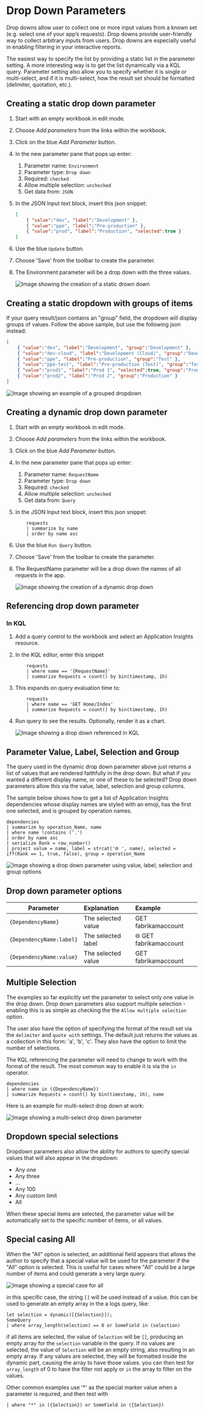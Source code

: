 # Drop Down Parameters

Drop downs allow user to collect one or more input values from a known set (e.g. select one of your app’s requests). Drop downs provide user-friendly way to collect arbitrary inputs from users. Drop downs are especially useful in enabling filtering in your interactive reports. 

The easiest way to specify the list by providing a static list in the parameter setting. A more interesting way is to get the list dynamically via a KQL query. Parameter setting also allow you to specify whether it is single or multi-select, and if it is multi-select, how the result set should be formatted (delimiter, quotation, etc.).

## Creating a static drop down parameter
1. Start with an empty workbook in edit mode.
2. Choose _Add parameters_ from the links within the workbook.
3. Click on the blue _Add Parameter_ button.
4. In the new parameter pane that pops up enter:
    1. Parameter name: `Environment`
    2. Parameter type: `Drop down`
    3. Required: `checked`
    4. Allow multiple selection: `unchecked`
    5. Get data from: `JSON`
5. In the JSON Input text block, insert this json snippet:
    ```json
    [
        { "value":"dev", "label":"Development" },
        { "value":"ppe", "label":"Pre-production" },
        { "value":"prod", "label":"Production", "selected":true }
    ]
    ```
6. Use the blue `Update` button.
7. Choose 'Save' from the toolbar to create the parameter.
8. The Environment parameter will be a drop down with the three values.

   ![Image showing the creation of a static drown down](../Images/Parameters-Dropdown-Create.png)

## Creating a static dropdown with groups of items
If your query result/json contains an "group" field, the dropdown will display groups of values. Follow the above sample, but use the following json instead:
```json
[
    { "value":"dev", "label":"Development", "group":"Development" },
    { "value":"dev-cloud", "label":"Development (Cloud)", "group":"Development" },
    { "value":"ppe", "label":"Pre-production", "group":"Test" },
    { "value":"ppe-test", "label":"Pre-production (Test)", "group":"Test" },
    { "value":"prod1", "label":"Prod 1", "selected":true, "group":"Production" },
    { "value":"prod2", "label":"Prod 2", "group":"Production" }
]
```
![Image showing an example of a grouped dropdown](../Images/Grouped-DropDown.png)


## Creating a dynamic drop down parameter
1. Start with an empty workbook in edit mode.
2. Choose _Add parameters_ from the links within the workbook.
3. Click on the blue _Add Parameter_ button.
4. In the new parameter pane that pops up enter:
    1. Parameter name: `RequestName`
    2. Parameter type: `Drop down`
    3. Required: `checked`
    4. Allow multiple selection: `unchecked`
    5. Get data from: `Query`
5. In the JSON Input text block, insert this json snippet:
    ```
        requests
        | summarize by name
        | order by name asc
    ```
6. Use the blue `Run Query` button.
7. Choose 'Save' from the toolbar to create the parameter.
8. The RequestName parameter will be a drop down the names of all requests in the app.

   ![Image showing the creation of a dynamic drop down](../Images/Parameters-Dropdown-dynamic.png)

## Referencing drop down parameter
### In KQL
1. Add a query control to the workbook and select an Application Insights resource.
2. In the KQL editor, enter this snippet
    ```
        requests
        | where name == '{RequestName}'
        | summarize Requests = count() by bin(timestamp, 1h)

    ```
3. This expands on query evaluation time to:
    ```
        requests
        | where name == 'GET Home/Index'
        | summarize Requests = count() by bin(timestamp, 1h)
    ```

4. Run query to see the results. Optionally, render it as a chart.

   ![Image showing a drop down referenced in KQL](../Images/Parameters-Dropdown-Reference.png)


## Parameter Value, Label, Selection and Group
The query used in the dynamic drop down parameter above just returns a list of values that are rendered faithfully in the drop down. But what if you wanted a different display name, or one of these to be selected? Drop down parameters allow this via the value, label, selection and group columns.

The sample below shows how to get a list of Application Insights dependencies whose display names are styled with an emoji, has the first one selected, and is grouped by  operation names.
```
dependencies
| summarize by operation_Name, name
| where name !contains ('.')
| order by name asc
| serialize Rank = row_number()
| project value = name, label = strcat('🌐 ', name), selected = iff(Rank == 1, true, false), group = operation_Name
```
![Image showing a drop down parameter using value, label, selection and group options](../Images/Parameters-Dropdown-MoreOptions.png)


## Drop down parameter options
| Parameter | Explanation | Example |
| ------------- |:-------------|:-------------|
| `{DependencyName}` | The selected value | GET fabrikamaccount |
| `{DependencyName:label}` | The selected label | 🌐 GET fabrikamaccount |
| `{DependencyName:value}` | The selected value | GET fabrikamaccount |

## Multiple Selection
The examples so far explicitly set the parameter to select only one value in the drop down. Drop down parameters also support multiple selection - enabling this is as simple as checking the the `Allow multiple selection` option. 

The user also have the option of specifying the format of the result set via the `delimiter` and `quote with` settings. The default just returns the values as a collection in this form: 'a', 'b', 'c'. They also have the option to limit the number of selections.

The KQL referencing the parameter will need to change to work with the format of the result. The most common way to enable it is via the `in` operator.

```
dependencies
| where name in ({DependencyName})
| summarize Requests = count() by bin(timestamp, 1h), name
```

Here is an example for multi-select drop down at work:

![Image showing a multi-select drop down parameter](../Images/Parameters-Dropdown-multiselect.png)


## Dropdown special selections
Dropdown parameters also allow the ability for authors to specify special values that will also appear in the dropdown:
* Any one
* Any three
* ...
* Any 100
* Any custom limit
* All

When these special items are selected, the parameter value will be automatically set to the specific number of items, or all values.

## Special casing All
When the "All" option is selected, an additional field appears that allows the author to specify that a special value will be used for the parameter if the "All" option is selected. This is useful for cases where "All" could be a large number of items and could generate a very large query.

![Image showing a special case for all ](../Images/DropDownAll.png)

in this specific case, the string `[]` will be used instead of a value.  this can be used to generate an empty array in the a logs query, like:

```
let selection = dynamic([{Selection}]);
SomeQuery 
| where array_length(selection) == 0 or SomeField in (selection)
```

if all items are selected, the value of `Selection` will be `[]`, producing an empty array for the `selection` variable in the query.  If no values are selected, the value of `Selection` will be an empty string, also resulting in an empty array.  If any values are selected, they will be formatted inside the dynamic part, causing the array to have those values.  you can then test for `array_length` of 0 to have the filter not apply or `in` the array to filter on the values.

Other common examples use '*' as the special marker value when a parameter is required, and then test with
```
| where "*" in ({Selection}) or SomeField in ({Selection})
```


